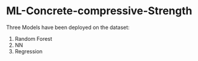 # ML-Concrete-compressive-Strength
Three Models have been deployed on the dataset:
1. Random Forest
2. NN
3. Regression
